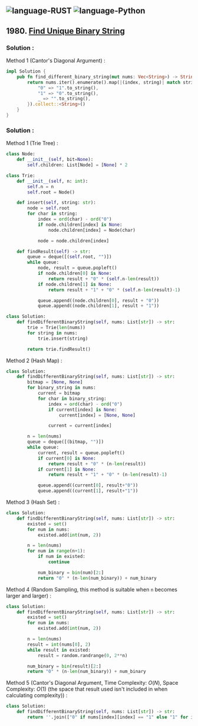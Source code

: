 ![language-RUST](https://img.shields.io/badge/%20-RUST-8d4004?style=for-the-badge&logo=RUST)
![language-Python](https://img.shields.io/badge/%20-Python-ffd43b?style=for-the-badge&logo=PYTHON)
---

## 1980. [Find Unique Binary String](https://leetcode.com/problems/find-unique-binary-string)

### Solution :

Method 1 (Cantor's Diagonal Argument) :
```rust
impl Solution {
    pub fn find_different_binary_string(mut nums: Vec<String>) -> String {
        return nums.iter().enumerate().map(|(index, string)| match string[index..index+1].to_string().as_str() {
            "0" => "1".to_string(),
            "1" => "0".to_string(),
            _ => "".to_string(),
        }).collect::<String>()
    }
}
```

### Solution :

Method 1 (Trie Tree) :
```python
class Node:
    def __init__(self, bit=None):
        self.children: List[Node] = [None] * 2

class Trie:
    def __init__(self, n: int):
        self.n = n
        self.root = Node()

    def insert(self, string: str):
        node = self.root
        for char in string:
            index = ord(char) - ord("0")
            if node.children[index] is None:
                node.children[index] = Node(char)

            node = node.children[index]

    def findResult(self) -> str:
        queue = deque([(self.root, "")])
        while queue:
            node, result = queue.popleft()
            if node.children[0] is None:
                return result + "0" * (self.n-len(result))
            if node.children[1] is None:
                return result + "1" + "0" * (self.n-len(result)-1)

            queue.append((node.children[0], result + "0"))
            queue.append((node.children[1], result + "1"))

class Solution:
    def findDifferentBinaryString(self, nums: List[str]) -> str:
        trie = Trie(len(nums))
        for string in nums:
            trie.insert(string)

        return trie.findResult()
```

Method 2 (Hash Map) :
```python
class Solution:
    def findDifferentBinaryString(self, nums: List[str]) -> str:
        bitmap = [None, None]
        for binary_string in nums:
            current = bitmap
            for char in binary_string:
                index = ord(char) - ord("0")
                if current[index] is None:
                    current[index] = [None, None]

                current = current[index]

        n = len(nums)
        queue = deque([(bitmap, "")])
        while queue:
            current, result = queue.popleft()
            if current[0] is None:
                return result + "0" * (n-len(result))
            if current[1] is None:
                return result + "1" + "0" * (n-len(result)-1)

            queue.append((current[0], result+"0"))
            queue.append((current[1], result+"1"))
```

Method 3 (Hash Set) :
```python
class Solution:
    def findDifferentBinaryString(self, nums: List[str]) -> str:
        existed = set()
        for num in nums:
            existed.add(int(num, 2))

        n = len(nums)
        for num in range(n+1):
            if num in existed:
                continue

            num_binary = bin(num)[2:]
            return "0" * (n-len(num_binary)) + num_binary
```

Method 4 (Random Sampling, this method is suitable when `n` becomes larger and larger) :
```python
class Solution:
    def findDifferentBinaryString(self, nums: List[str]) -> str:
        existed = set()
        for num in nums:
            existed.add(int(num, 2))

        n = len(nums)
        result = int(nums[0], 2)
        while result in existed:
            result = random.randrange(0, 2**n)

        num_binary = bin(result)[2:]
        return "0" * (n-len(num_binary)) + num_binary
```

Method 5 (Cantor's Diagonal Argument, Time Complexity: $O(N)$, Space Complexity: $O(1)$ (the space that result used isn't included in when calculating complexity)) :
```python
class Solution:
    def findDifferentBinaryString(self, nums: List[str]) -> str:
        return ''.join(["0" if nums[index][index] == "1" else "1" for index in range(len(nums))])
```
